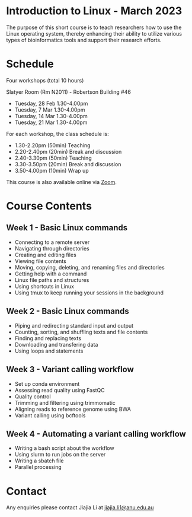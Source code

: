 # Introduction to Linux - March 2023

The purpose of this short course is to teach researchers how to use the Linux operating system, thereby enhancing their ability to utilize various types of bioinformatics tools and support their research efforts. 

# Schedule 

Four workshops (total 10 hours)

Slatyer Room (Rm N2011) - Robertson Building #46 

* Tuesday, 28 Feb 1.30-4.00pm
* Tuesday, 7 Mar 1.30-4.00pm
* Tuesday, 14 Mar 1.30-4.00pm
* Tuesday, 21 Mar 1.30-4.00pm 

For each workshop, the class schedule is:

* 1.30-2.20pm (50min) Teaching 
* 2.20-2.40pm (20min) Break and discussion 
* 2.40-3.30pm (50min) Teaching 
* 3.30-3.50pm (20min) Break and discussion 
* 3.50-4.00pm (10min) Wrap up

This course is also available online via [Zoom](https://anu.zoom.us/j/83492102360?pwd=akdBdXI2SCtkdGg1S09ZY0NYTTQxQT09). 

# Course Contents 

## Week 1 - Basic Linux commands 

* Connecting to a remote server
* Navigating through directories 
* Creating and editing files 
* Viewing file contents 
* Moving, copying, deleting, and renaming files and directories
* Getting help with a command 
* Linux file paths and structures 
* Using shortcuts in Linux 
* Using tmux to keep running your sessions in the background 

## Week 2 - Basic Linux commands 

* Piping and redirecting standard input and output 
* Counting, sorting, and shuffling texts and file contents 
* Finding and replacing texts 
* Downloading and transfering data 
* Using loops and statements

## Week 3 - Variant calling workflow 

* Set up conda environment
* Assessing read quality using FastQC 
* Quality control 
* Trimming and filtering using trimmomatic 
* Aligning reads to reference genome using BWA 
* Variant calling using bcftools

## Week 4 - Automating a variant calling workflow 

* Writing a bash script about the workflow 
* Using slurm to run jobs on the server 
* Writing a sbatch file 
* Parallel processing 

# Contact 

Any enquiries please contact Jiajia Li at jiajia.li1@anu.edu.au 